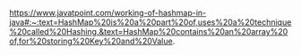 https://www.javatpoint.com/working-of-hashmap-in-java#:~:text=HashMap%20is%20a%20part%20of,uses%20a%20technique%20called%20Hashing.&text=HashMap%20contains%20an%20array%20of,for%20storing%20Key%20and%20Value.